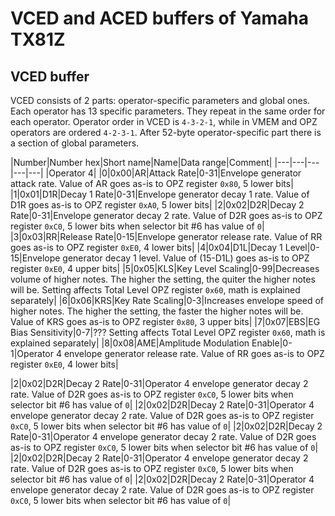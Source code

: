 # VCED and ACED buffers of Yamaha TX81Z

## VCED buffer

VCED consists of 2 parts: operator-specific parameters and global ones. Each operator has 13 specific parameters. They repeat in the same order for each operator. Operator order in VCED is `4-3-2-1`, while in VMEM and OPZ operators are ordered `4-2-3-1`. After 52-byte operator-specific part there is a section of global parameters.

|Number|Number hex|Short name|Name|Data range|Comment|
|---|---|---|---|---|
|Operator 4|
|0|0x00|AR|Attack Rate|0-31|Envelope generator attack rate. Value of AR goes as-is to OPZ register `0x80`, 5 lower bits|
|1|0x01|D1R|Decay 1 Rate|0-31|Envelope generator decay 1 rate. Value of D1R goes as-is to OPZ register `0xA0`, 5 lower bits|
|2|0x02|D2R|Decay 2 Rate|0-31|Envelope generator decay 2 rate. Value of D2R goes as-is to OPZ register `0xC0`, 5 lower bits when selector bit #6 has value of `0`|
|3|0x03|RR|Release Rate|0-15|Envelope generator release rate. Value of RR goes as-is to OPZ register `0xE0`, 4 lower bits|
|4|0x04|D1L|Decay 1 Level|0-15|Envelope generator decay 1 level. Value of (15-D1L) goes as-is to OPZ register `0xE0`, 4 upper bits|
|5|0x05|KLS|Key Level Scaling|0-99|Decreases volume of higher notes. The higher the setting, the quiter the higher notes will be. Setting affects Total Level OPZ register `0x60`, math is explained separately|
|6|0x06|KRS|Key Rate Scaling|0-3|Increases envelope speed of higher notes. The higher the setting, the faster the higher notes will be. Value of KRS goes as-is to OPZ register `0x80`, 3 upper bits|
|7|0x07|EBS|EG Bias Sensitivity|0-7|??? Setting affects Total Level OPZ register `0x60`, math is explained separately|
|8|0x08|AME|Amplitude Modulation Enable|0-1|Operator 4 envelope generator release rate. Value of RR goes as-is to OPZ register `0xE0`, 4 lower bits|


|2|0x02|D2R|Decay 2 Rate|0-31|Operator 4 envelope generator decay 2 rate. Value of D2R goes as-is to OPZ register `0xC0`, 5 lower bits when selector bit #6 has value of `0`|
|2|0x02|D2R|Decay 2 Rate|0-31|Operator 4 envelope generator decay 2 rate. Value of D2R goes as-is to OPZ register `0xC0`, 5 lower bits when selector bit #6 has value of `0`|
|2|0x02|D2R|Decay 2 Rate|0-31|Operator 4 envelope generator decay 2 rate. Value of D2R goes as-is to OPZ register `0xC0`, 5 lower bits when selector bit #6 has value of `0`|
|2|0x02|D2R|Decay 2 Rate|0-31|Operator 4 envelope generator decay 2 rate. Value of D2R goes as-is to OPZ register `0xC0`, 5 lower bits when selector bit #6 has value of `0`|
|2|0x02|D2R|Decay 2 Rate|0-31|Operator 4 envelope generator decay 2 rate. Value of D2R goes as-is to OPZ register `0xC0`, 5 lower bits when selector bit #6 has value of `0`|
